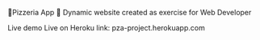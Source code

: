 🍕Pizzeria App 🍕
Dynamic website created as exercise for Web Developer

Live demo
Live on Heroku link: pza-project.herokuapp.com
